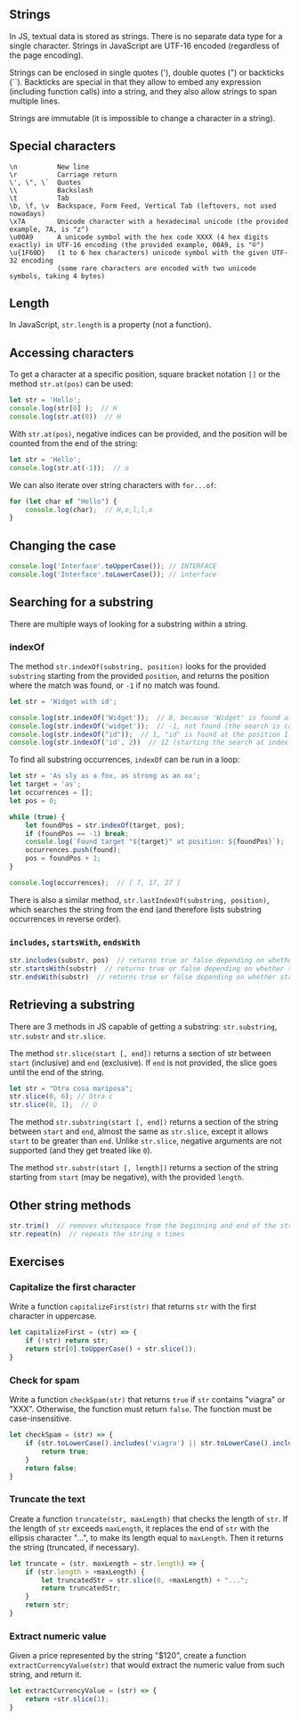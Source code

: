 ## Strings

In JS, textual data is stored as strings. There is no separate data type for a single character. Strings in JavaScript are UTF-16 encoded (regardless of the page encoding).

Strings can be enclosed in single quotes ('), double quotes (") or backticks (``). Backticks are special in that they allow to embed any expression (including function calls) into a string, and they also allow strings to span multiple lines.

Strings are immutable (it is impossible to change a character in a string).

## Special characters

```
\n          New line
\r          Carriage return
\', \", \` 	Quotes
\\ 	        Backslash
\t 	        Tab
\b, \f, \v 	Backspace, Form Feed, Vertical Tab (leftovers, not used nowadays)
\x7A        Unicode character with a hexadecimal unicode (the provided example, 7A, is "z")
\u00A9 	    A unicode symbol with the hex code XXXX (4 hex digits exactly) in UTF-16 encoding (the provided example, 00A9, is "©")
\u{1F60D}   (1 to 6 hex characters) unicode symbol with the given UTF-32 encoding
            (some rare characters are encoded with two unicode symbols, taking 4 bytes)
```

## Length

In JavaScript, `str.length` is a property (not a function).

## Accessing characters

To get a character at a specific position, square bracket notation `[]` or the method `str.at(pos)` can be used:

```js
let str = 'Hello';
console.log(str[0] );  // H
console.log(str.at(0))  // H
```

With `str.at(pos)`, negative indices can be provided, and the position will be counted from the end of the string:

```js
let str = 'Hello';
console.log(str.at(-1));  // o
```

We can also iterate over string characters with `for...of`:

```js
for (let char of "Hello") {
    console.log(char);  // H,e,l,l,o
}
```

## Changing the case

```js
console.log('Interface'.toUpperCase()); // INTERFACE
console.log('Interface'.toLowerCase()); // interface
```

## Searching for a substring

There are multiple ways of looking for a substring within a string.

### indexOf

The method `str.indexOf(substring, position)` looks for the provided `substring` starting from the provided `position`, and returns the position where the match was found, or `-1` if no match was found.

```js
let str = 'Widget with id';

console.log(str.indexOf('Widget'));  // 0, because 'Widget' is found at the beginning
console.log(str.indexOf('widget'));  // -1, not found (the search is case-sensitive)
console.log(str.indexOf("id"));  // 1, "id" is found at the position 1 (W*id*get with id)
console.log(str.indexOf('id', 2))  // 12 (starting the search at index 2)
```

To find all substring occurrences, `indexOf` can be run in a loop:

```js
let str = 'As sly as a fox, as strong as an ox';
let target = 'as';
let occurrences = [];
let pos = 0;

while (true) {
    let foundPos = str.indexOf(target, pos);
    if (foundPos == -1) break;
    console.log(`Found target "${target}" at position: ${foundPos}`);
    occurrences.push(found);
    pos = foundPos + 1;
}

console.log(occurrences);  // [ 7, 17, 27 ]
```

There is also a similar method, `str.lastIndexOf(substring, position)`, which searches the string from the end (and therefore lists substring occurrences in reverse order).

### `includes`, `startsWith`, `endsWith`

```js
str.includes(substr, pos)  // returns true or false depending on whether str contains substr
str.startsWith(substr)  // returns true or false depending on whether str starts with substr
str.endsWith(substr)  // returns true or false depending on whether str ends with substr
```

## Retrieving a substring

There are 3 methods in JS capable of getting a substring: `str.substring`, `str.substr` and `str.slice`.

The method `str.slice(start [, end])` returns a section of str between `start` (inclusive) and `end` (exclusive). If `end` is not provided, the slice goes until the end of the string.

```js
let str = "Otra cosa mariposa";
str.slice(0, 6); // Otra c
str.slice(0, 1);  // O
```

The method `str.substring(start [, end])` returns a section of the string between `start` and `end`, almost the same as `str.slice`, except it allows `start` to be greater than `end`. Unlike `str.slice`, negative arguments are not supported (and they get treated like `0`).

The method `str.substr(start [, length])` returns a section of the string starting from `start` (may be negative), with the provided `length`.

## Other string methods

```js
str.trim()  // removes whitespace from the beginning and end of the string
str.repeat(n)  // repeats the string n times
```

## Exercises

### Capitalize the first character

Write a function `capitalizeFirst(str)` that returns `str` with the first character in uppercase.

```js
let capitalizeFirst = (str) => {
    if (!str) return str;
    return str[0].toUpperCase() + str.slice(1);
}
```

### Check for spam

Write a function `checkSpam(str)` that returns `true` if `str` contains "viagra" or "XXX". Otherwise, the function must return `false`. The function must be case-insensitive.

```js
let checkSpam = (str) => {
    if (str.toLowerCase().includes('viagra') || str.toLowerCase().includes('xxx')) {
        return true;
    }
    return false;
}
```

### Truncate the text

Create a function `truncate(str, maxLength)` that checks the length of `str`. If the length of `str` exceeds `maxLength`, it replaces the end of `str` with the ellipsis character "…", to make its length equal to `maxLength`. Then it returns the string (truncated, if necessary).

```js
let truncate = (str, maxLength = str.length) => {
    if (str.length > +maxLength) {
        let truncatedStr = str.slice(0, +maxLength) + "...";
        return truncatedStr;
    }
    return str;
}
```

### Extract numeric value

Given a price represented by the string "$120", create a function `extractCurrencyValue(str)` that would extract the numeric value from such string, and return it.

```js
let extractCurrencyValue = (str) => {
    return +str.slice(1);
}
```
